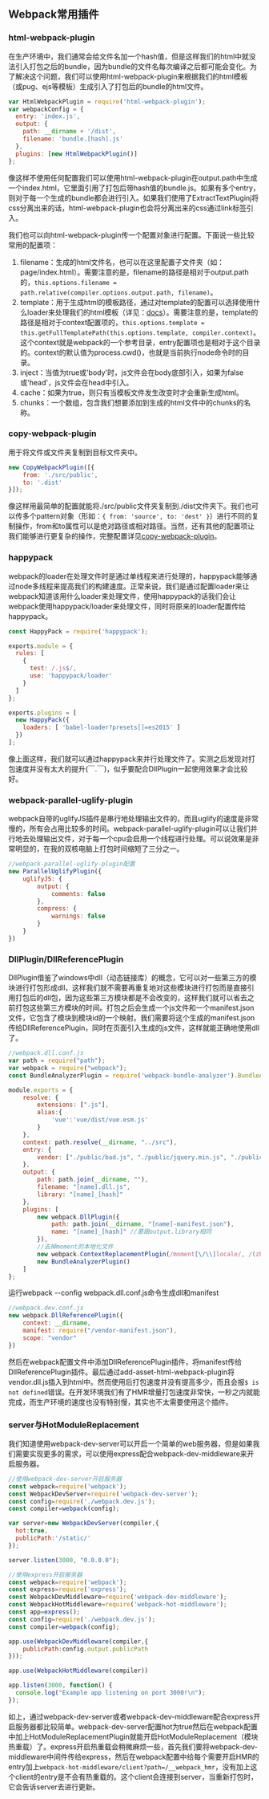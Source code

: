 ## Webpack常用插件

### html-webpack-plugin

在生产环境中，我们通常会给文件名加一个hash值，但是这样我们的html中就没法引入打包之后的bundle，因为bundle的文件名每次编译之后都可能会变化。为了解决这个问题，我们可以使用html-webpack-plugin来根据我们的html模板（或pug、ejs等模板）生成引入了打包后的bundle的html文件。

```javascript
var HtmlWebpackPlugin = require('html-webpack-plugin');
var webpackConfig = {
  entry: 'index.js',
  output: {
    path: __dirname + '/dist',
    filename: 'bundle.[hash].js'
  },
  plugins: [new HtmlWebpackPlugin()]
};
```

像这样不使用任何配置我们可以使用html-webpack-plugin在output.path中生成一个index.html，它里面引用了打包后带hash值的bundle.js。如果有多个entry，则对于每一个生成的bundle都会进行引入。如果我们使用了ExtractTextPluginj将css分离出来的话，html-webpack-plugin也会将分离出来的css通过link标签引入。

我们也可以向html-webpack-plugin传一个配置对象进行配置。下面说一些比较常用的配置项：

1. filename：生成的html文件名，也可以在这里配置子文件夹（如：page/index.html）。需要注意的是，filename的路径是相对于output.path的，`this.options.filename = path.relative(compiler.options.output.path, filename)`。
1. template：用于生成html的模板路径，通过对template的配置可以选择使用什么loader来处理我们的html模板（详见：[docs](https://github.com/jantimon/html-webpack-plugin/blob/master/docs/template-option.md)）。需要注意的是，template的路径是相对于context配置项的，`this.options.template = this.getFullTemplatePath(this.options.template, compiler.context)`。这个context就是webpack的一个参考目录，entry配置项也是相对于这个目录的。context的默认值为process.cwd()，也就是当前执行node命令时的目录。
1. inject：当值为true或'body'时，js文件会在body底部引入，如果为false或'head'，js文件会在head中引入。
1. cache：如果为true，则只有当模板文件发生改变时才会重新生成html。
1. chunks：一个数组，包含我们想要添加到生成的html文件中的chunks的名称。

### copy-webpack-plugin
用于将文件或文件夹复制到目标文件夹中。

```javascript
new CopyWebpackPlugin([{
    from: './src/public',
    to: '.dist'
}]);
```

像这样用最简单的配置就能将./src/public文件夹复制到./dist文件夹下。我们也可以传多个pattern对象（形如：`{ from: 'source', to: 'dest' }`）进行不同的复制操作，from和to属性可以是绝对路径或相对路径。当然，还有其他的配置项让我们能够进行更复杂的操作，完整配置详见[copy-webpack-plugin](https://www.npmjs.com/package/copy-webpack-plugin)。

### happypack
webpack的loader在处理文件时是通过单线程来进行处理的，happypack能够通过node多线程来提高我们的构建速度。正常来说，我们是通过配置loader来让webpack知道该用什么loader来处理文件，使用happypack的话我们会让webpack使用happypack/loader来处理文件，同时将原来的loader配置传给happypack。

```javascript
const HappyPack = require('happypack');

exports.module = {
  rules: [
    {
      test: /.js$/,
      use: 'happypack/loader'
    }
  ]
};

exports.plugins = [
  new HappyPack({
    loaders: [ 'babel-loader?presets[]=es2015' ]
  })
];
```

像上面这样，我们就可以通过happypack来并行处理文件了。实测之后发现对打包速度并没有太大的提升(￣.￣)，似乎要配合DllPlugin一起使用效果才会比较好。

### webpack-parallel-uglify-plugin
webpack自带的uglifyJS插件是串行地处理输出文件的，而且uglify的速度是非常慢的，所有会占用比较多的时间。webpack-parallel-uglify-plugin可以让我们并行地去处理输出文件，对于每一个cpu会启用一个线程进行处理。可以说效果是非常明显的，在我的双核电脑上打包时间缩短了三分之一。

```javascript
//webpack-parallel-uglify-plugin配置
new ParallelUglifyPlugin({
    uglifyJS: {
        output: {
            comments: false
        },
        compress: {
            warnings: false
        }
    }
})
```

### DllPlugin/DllReferencePlugin
DllPlugin借鉴了windows中dll（动态链接库）的概念，它可以对一些第三方的模块进行打包形成dll，这样我们就不需要再重复地对这些模块进行打包而是直接引用打包后的dll包，因为这些第三方模块都是不会改变的，这样我们就可以省去之前打包这些第三方模块的时间。打包之后会生成一个js文件和一个manifest.json文件，它包含了模块到模块id的一个映射。我们需要将这个生成的manifest.json传给DllReferencePlugin，同时在页面引入生成的js文件，这样就能正确地使用dll了。

```javascript
//webpack.dll.conf.js
var path = require("path");
var webpack = require("webpack");
const BundleAnalyzerPlugin = require('webpack-bundle-analyzer').BundleAnalyzerPlugin;

module.exports = {
    resolve: {
        extensions: [".js"],
        alias:{
            'vue':'vue/dist/vue.esm.js'
        }
    },
    context: path.resolve(__dirname, "../src"),
    entry: {
        vendor: ["./public/bad.js", "./public/jquery.min.js", "./public/bootstrap/js/bootstrap.min.js",'moment','element-ui','vue']
    },
    output: {
        path: path.join(__dirname, ""),
        filename: "[name].dll.js",
        library: "[name]_[hash]"
    },
    plugins: [
        new webpack.DllPlugin({
            path: path.join(__dirname, "[name]-manifest.json"),
            name: "[name]_[hash]" //要跟output.library相同
        }),
        //去掉moment的本地化文件
        new webpack.ContextReplacementPlugin(/moment[\/\\]locale/, /(zh-cn)\.js/),
        new BundleAnalyzerPlugin()
    ]
};
```

运行webpack --config webpack.dll.conf.js命令生成dll和manifest

```javascript
//webpack.dev.conf.js
new webpack.DllReferencePlugin({
    context: __dirname,
    manifest: require("/vendor-manifest.json"),
    scope: "vendor"
})
```

然后在webpack配置文件中添加DllReferencePlugin插件，将manifest传给DllReferencePlugin插件。最后通过add-asset-html-webpack-plugin将vendor.dll.js插入到html中。然而使用后打包速度并没有提高多少，而且会报`$ is not defined`错误。在开发环境我们有了HMR增量打包速度非常快，一秒之内就能完成，而生产环境的速度也没有特别慢，其实也不太需要使用这个插件。

### server与HotModuleReplacement
我们知道使用webpack-dev-server可以开启一个简单的web服务器，但是如果我们需要实现更多的需求，可以使用express配合webpack-dev-middleware来开启服务器。

```javascript
//使用webpack-dev-server开启服务器
const webpack=require('webpack');
const WebpackDevServer=require('webpack-dev-server');
const config=require('./webpack.dev.js');
const compiler=webpack(config);

var server=new WebpackDevServer(compiler,{
  hot:true,
  publicPath:'/static/'
});

server.listen(3000, "0.0.0.0");
```

```javascript
//使用express开启服务器
const webpack=require('webpack');
const express=require('express');
const WebpackDevMiddleware=require('webpack-dev-middleware');
const WebpackHotMiddleware=require('webpack-hot-middleware');
const app=express();
const config=require('./webpack.dev.js');
const compiler=webpack(config);

app.use(WebpackDevMiddleware(compiler,{
    publicPath:config.output.publicPath
}));

app.use(WebpackHotMiddleware(compiler))

app.listen(3000, function() {
  console.log("Example app listening on port 3000!\n");
});
```

如上，通过webpack-dev-server或者webpack-dev-middleware配合express开启服务器都比较简单。webpack-dev-server配置hot为true然后在webpack配置中加上HotModuleReplacementPlugin就能开启HotModuleReplacement（模块热重载）了。express开启热重载会稍微麻烦一些，首先我们要将webpack-dev-middleware中间件传给express，然后在webpack配置中给每个需要开启HMR的entry加上`webpack-hot-middleware/client?path=/__webpack_hmr`，没有加上这个client的entry是不会有热重载的。这个client会连接到server，当重新打包时，它会告诉server去进行更新。